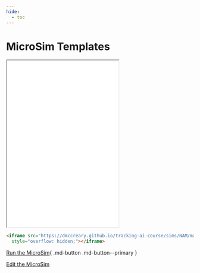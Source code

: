 ```yaml
---
hide:
  - toc
---
```

# MicroSim Templates

<iframe src="./main.html" height="450px" scrolling="no"
  style="overflow: hidden;"></iframe>

```html
<iframe src="https://dmccreary.github.io/tracking-ai-course/sims/NAM/main.html"  height="450px" scrolling="no"
  style="overflow: hidden;"></iframe>
```

[Run the MicroSim](./main.html){ .md-button .md-button--primary }

[Edit the MicroSim]()

